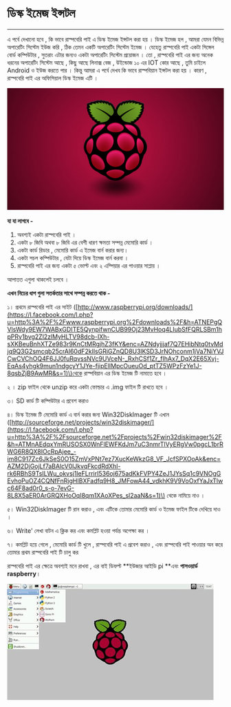 # **ডিস্ক ইমেজ ইন্সটল**

---

এ পর্বে দেখানো হবে , কি ভাবে রাস্পবেরি পাই এ ডিস্ক ইমেজ ইন্সটল করা হয় । ডিস্ক ইমেজ হল , আমরা যেমন বিভিন্ন অপারেটিং সিস্টেম ইউজ করি , ঠিক তেমন একটি অপারেটিং সিস্টেম ইমেজ । যেহেতু রাস্পবেরি পাই একটা সিঙ্গেল বোর্ড কম্পিউটার , সুতরাং এটার জন্যও একটা অপারেটিং সিস্টেম প্রয়োজন । তো , রাস্পবেরি পাই এর জন্য অনেক ধরনের অপারেটিং সিস্টেম আছে , কিছু আছে লিনাক্স বেজ , উইন্ডোজ ১০ এর IOT কোর আছে , তুমি চাইলে Android ও ইউজ করতে পার । কিন্তু আমরা এ পর্বে দেখব কি ভাবে রাস্পবিয়ান ইন্সটল করা হয় । কারণ , রাস্পবেরি পাই এর অফিসিয়াল ডিস্ক ইমেজ এটি ।

![](/assets/2.jpg)

**যা যা লাগবে -**

1.  অবশ্যই একটা রাস্পবেরি পাই ।
2. একটা ৮ জিবি অথবা ৮ জিবি এর বেশী ধারণ ক্ষমতা সম্পন্ন মেমোরি কার্ড ।
3. একটা কার্ড রিডার , মেমোরি কার্ড এ ইমেজ বার্ন করার জন্য।
4. একটা সচল কম্পিউটার , যেটা দিয়ে ডিস্ক ইমেজ বার্ন করবা ।
5. রাস্পবেরি পাই এর জন্য একটা ৫ ভোল্ট এবং ২ এম্পিয়ার এর পাওয়ার সাপ্লায় ।

আপাতত এগুলা থাকলেই চলবে ।



**এখন নিচের ধাপ গুলা সতর্কতার সাথে সম্পন্ন করতে থাক -**

  
১। প্রথমে রাস্পবেরি পাই এর সাইট \([http://www.raspberrypi.org/downloads/](https://l.facebook.com/l.php?u=http%3A%2F%2Fwww.raspberrypi.org%2Fdownloads%2F&h=ATNEPgQVlsWdy9EW7WABxGDITE5QynpifwnCUB99Oj23MvHoq4LIubSfFQRLSBm1hpPRy1bvg2Zl2zlMyHLTV98dcb-IXh-sXKBeuBnhXTZe983r9KnCtMRgjhZ3fKY&enc=AZNdyjjjaf7Q7EHibNtq0tvMdjq9Q3G2smcqb25crAl60dF2kIlsGRiGZnQD8U3lKSD3JrNOhconm1jVa7NiYVJCwCVChOQ4F6JJ0fuRqvssNVc9UVceN-_RxhCSf1Zr_fIhAx7_DqX2E65Xvj-EqAs4yhgk9mun1ndgcyY1JYe-fjipElIMpcOueuOd_ptTZ5WPzFzYe1J-8qsbZjB9AwMR&s=1)\)থেকে রাস্পবিয়ান এর ডিস্ক ইমেজ টি নামাতে হবে ।

২ । zip ফাইল থেকে unzip করে একটা ফোল্ডার এ .img ফাইল টি রাখতে হবে ।

৩। SD কার্ড টি কম্পিউটার এ প্রবেশ করাও

৪। ডিস্ক ইমেজ টি মেমোরি কার্ড এ বার্ন করার জন্য Win32DiskImager টি এখান \([http://sourceforge.net/projects/win32diskimager/](https://l.facebook.com/l.php?u=http%3A%2F%2Fsourceforge.net%2Fprojects%2Fwin32diskimager%2F&h=ATMnAEdqxYmRUSOSX0WnFlEWFKdJm7uC3nmrTlVyERgVw0pgcL1brRWG6R8QX8IOcRpAjee_-im8C917Zc6JkSeS0O15ZmVxPNt7ez7XucKeWkzG8_VF_JcfSPXOoAk&enc=AZM2DjGojLf7aBAlcV0lJkvqFkcdRdXhl-rk6RBhS9TsILWu_okvsj1leFLrrirI536oj675adKkFVPY4ZeJ1JYsSq1c9VNOgGEvhoPuOZ4CQNfFnRjgHIBXFadfq9H8_JMFowA44_vdkhK9V9VoOxfYaJxTlwc64F8ad0r0_s-o-7evG-8L8X5aER0ArGRQXHoOqI8qm1XAoXPes_sl2aaN&s=1)\) থেকে নামিয়ে নাও ।

৫। Win32DiskImager টি রান করাও , এবং এটিকে তোমার মেমোরি কার্ড ও ইমেজ ফাইল টিকে দেখিয়ে দাও ।

৬। Write' লেখা বাটন এ ক্লিক কর এবং কমপ্লিট হওয়া পর্যন্ত অপেক্ষা কর ।

৭। কমপ্লিট হয়ে গেলে , মেমোরি কার্ড টি খুলে , রাস্পবেরি পাই এ প্রবেশ করাও , এবং রাস্পবেরি পাই পাওয়ার অন করে তোমার প্রথম রাস্পবেরি পাই টি চালু কর



রাস্পবেরি পাই এর ক্ষেত্রে অবশ্যই মনে রাখবা , এর বাই ডিফল্ট **ইউজার আইডি pi **এবং **পাসওয়ার্ড raspberry**।



![](/assets/3.jpg)

